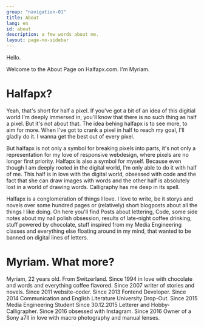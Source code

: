 ```yaml
---
group: "navigation-01"
title: About
lang: en
id: about
description: a few words about me.
layout: page-no-sidebar
---
```

Hello.

Welcome to the About Page on Halfapx.com. I'm Myriam.

# Halfapx?
Yeah, that's short for half a pixel. If you've got a bit of an idea of this digitial world I'm deeply immersed in, you'll know that there is no such thing as half a pixel. But it's not about that. The idea behing halfapx is to see more, to aim for more. When I've got to crank a pixel in half to reach my goal, I'll gladly do it. I wanna get the best out of every pixel.

But halfapx is not only a symbol for breaking pixels into parts, it's not only a representation for my love of responsive webdesign, where pixels are no longer first priority. Halfapx is also a symbol for myself. Because even though I am deeply rooted in the digital world, I'm only able to do it with half of me. This half is in love with the digital world, obsessed with code and the fact that she can draw images with words and the other half is absolutely lost in a world of drawing words. Calligraphy has me deep in its spell.

Halfapx is a conglomeration of things I love. I love to write, be it storys and novels over some hundred pages or (relatively) short blogposts about all the things I like doing. On here you'll find Posts about lettering, Code, some side notes about my nail polish obsession, results of late-night coffee drinking, stuff powered by chocolate, stuff inspired from my Media Engineering classes and everything else floating around in my mind, that wanted to be banned on digital lines of letters.

# Myriam. What more?
Myriam, 22 years old. From Switzerland.
Since 1994 in love with chocolate and words and everything coffee flavored.
Since 2007 writer of stories and novels.
Since 2011 website-coder.
Since 2013 Fontend Developer.
Since 2014 Communication and English Literature University Drop-Out.
Since 2015 Media Engineering Student
Since 30.12.2015 Letterer and Hobby-Calligrapher.
Since 2016 obsessed with Instagram.
Since 2016 Owner of a Sony a7II in love with macro photography and manual lenses.
